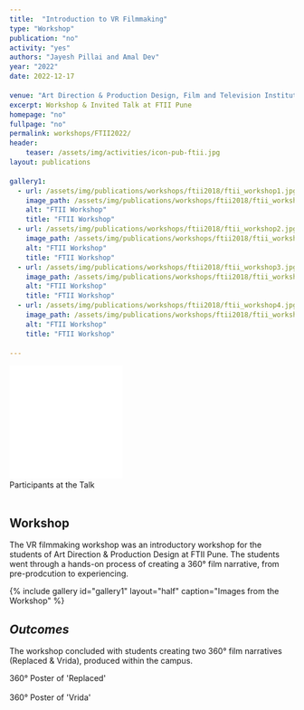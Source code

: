 ```yaml
---
title:  "Introduction to VR Filmmaking"
type: "Workshop"
publication: "no"
activity: "yes"
authors: "Jayesh Pillai and Amal Dev"
year: "2022"
date: 2022-12-17

venue: "Art Direction & Production Design, Film and Television Institute of India (FTII) Pune"
excerpt: Workshop & Invited Talk at FTII Pune
homepage: "no"
fullpage: "no"
permalink: workshops/FTII2022/
header:
    teaser: /assets/img/activities/icon-pub-ftii.jpg
layout: publications  

gallery1:
  - url: /assets/img/publications/workshops/ftii2018/ftii_workshop1.jpg
    image_path: /assets/img/publications/workshops/ftii2018/ftii_workshop1.jpg
    alt: "FTII Workshop"
    title: "FTII Workshop"
  - url: /assets/img/publications/workshops/ftii2018/ftii_workshop2.jpg
    image_path: /assets/img/publications/workshops/ftii2018/ftii_workshop2.jpg
    alt: "FTII Workshop"
    title: "FTII Workshop"
  - url: /assets/img/publications/workshops/ftii2018/ftii_workshop3.jpg
    image_path: /assets/img/publications/workshops/ftii2018/ftii_workshop3.jpg
    alt: "FTII Workshop"
    title: "FTII Workshop"
  - url: /assets/img/publications/workshops/ftii2018/ftii_workshop4.jpg
    image_path: /assets/img/publications/workshops/ftii2018/ftii_workshop4.jpg
    alt: "FTII Workshop"
    title: "FTII Workshop"

---
```


<!-- 360-degree image embed. -->
<div class = "vr_single">
    <a-scene loading-screen="dotsColor: white; backgroundColor: #008055;" class="" embedded style="margin:0px; padding:0px;" vr-mode-ui="enterVRButton: #myEnterVRButton; enterARButton: #myEnterARButton" >
          <a id="myEnterVRButton" href="#">
            <div id="VRButton">
              <i class="fas fa-expand"></i>
              <i class="fas fa-vr-cardboard"></i>
            </div>
          </a>
          <a id="myEnterARButton" href="#"></a>
  <!-- 360-degree image. -->
  <a-entity rotation="0 0 0" animation="property: rotation; to: 0 360 0; loop: true; dur: 500000; easing: linear">
        <a-sky class = "ARcarousel" id="image-360" radius="100" rotation="0 -90 0" src="{{ site.baseurl }}/assets/img/publications/workshops/ftii2018/360_ftii_facourse.jpg"></a-sky>
    </a-entity>
</a-scene>
    <div class = "vr_overlay">  
    <img src="/assets/img/360/360_icon.png">
    </div>
</div>
  <figcaption>Participants at the Talk</figcaption>

<br>


## Workshop

The VR filmmaking workshop was an introductory workshop for the students of Art Direction & Production Design at FTII Pune. The students went through a hands-on process of creating a  360° film narrative, from pre-prodcution to experiencing.


{% include gallery id="gallery1" layout="half" caption="Images from the Workshop" %}

## ***Outcomes***

The workshop concluded with students creating two 360° film narratives (Replaced & Vrida), produced within the campus.

<!-- 360-degree image embed. -->
<div class = "vr_single">
<a-scene loading-screen="dotsColor: white; backgroundColor: #008055;" class = "" embedded vr-mode-ui="enabled: false" style="margin:0px; padding:0px;">
  <!-- 360-degree image. -->
  <a-entity rotation="0 0 0" animation="property: rotation; to: 0 360 0; loop: true; dur: 500000; easing: linear">
        <a-sky class = "ARcarousel" id="image-360" radius="100" rotation="0 -90 0" src="{{ site.baseurl }}/assets/img/publications/workshops/ftii2018/360_ftii_replaced.jpg"></a-sky>
    </a-entity>
</a-scene>
</div>
  <figcaption>360° Poster of 'Replaced'</figcaption>

<br>

<!-- 360-degree image embed. -->
<div class = "vr_single">
<a-scene loading-screen="dotsColor: white; backgroundColor: #008055;" class = "" embedded vr-mode-ui="enabled: false" style="margin:0px; padding:0px;">
  <!-- 360-degree image. -->
  <a-entity rotation="0 0 0" animation="property: rotation; to: 0 360 0; loop: true; dur: 500000; easing: linear">
        <a-sky class = "ARcarousel" id="image-360" radius="100" rotation="0 -90 0" src="{{ site.baseurl }}/assets/img/publications/workshops/ftii2018/360_ftii_vrida.jpg"></a-sky>
    </a-entity>
</a-scene>
</div>
  <figcaption>360° Poster of 'Vrida'</figcaption>

<br>
